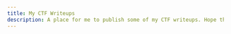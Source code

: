 ```yaml
---
title: My CTF Writeups
description: A place for me to publish some of my CTF writeups. Hope they help someone :)
---
```

